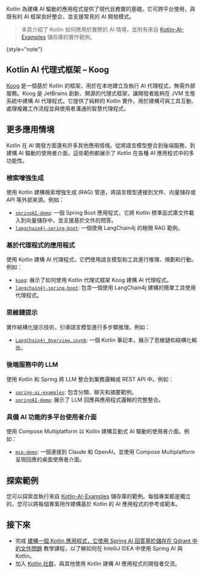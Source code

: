 [//]: # (title: Kotlin 適用於 AI 驅動的應用程式開發)

Kotlin 為建構 AI 驅動的應用程式提供了現代且務實的基礎。它可跨平台使用，與既有的 AI 框架良好整合，並支援常見的 AI 開發模式。

> 本頁介紹了 Kotlin 如何應用於實際的 AI 情境，並附有來自 [Kotlin-AI-Examples](https://github.com/Kotlin/Kotlin-AI-Examples) 儲存庫的實作範例。
>
{style="note"}

## Kotlin AI 代理式框架 – Koog

[Koog](https://koog.ai) 是一個基於 Kotlin 的框架，用於在本地建立及執行 AI 代理程式，無需外部服務。Koog 是 JetBrains 創新、開源的代理式框架，讓開發者能夠在 JVM 生態系統中建構 AI 代理程式。它提供了純粹的 Kotlin 實作，用於建構可與工具互動、處理複雜工作流程並與使用者溝通的智慧代理程式。

## 更多應用情境

Kotlin 在 AI 開發方面還有許多其他應用情境。從將語言模型整合到後端服務，到建構 AI 驅動的使用者介面，這些範例都展示了 Kotlin 在各種 AI 應用程式中的多功能性。

### 檢索增強生成

使用 Kotlin 建構檢索增強生成 (RAG) 管道，將語言模型連接到文件、向量儲存或 API 等外部來源。例如：

*   [`springAI-demo`](https://github.com/Kotlin/Kotlin-AI-Examples/tree/master/projects/spring-ai/springAI-demo): 一個 Spring Boot 應用程式，它將 Kotlin 標準函式庫文件載入到向量儲存中，並支援基於文件的問答。
*   [`langchain4j-spring-boot`](https://github.com/Kotlin/Kotlin-AI-Examples/tree/master/projects/langchain4j/langchain4j-spring-boot): 一個使用 LangChain4j 的極簡 RAG 範例。

### 基於代理程式的應用程式

使用 Kotlin 建構 AI 代理程式，它們使用語言模型和工具進行推理、規劃和行動。例如：

*   [`koog`](https://github.com/JetBrains/koog): 展示了如何使用 Kotlin 代理式框架 Koog 建構 AI 代理程式。
*   [`langchain4j-spring-boot`](https://github.com/Kotlin/Kotlin-AI-Examples/tree/master/projects/langchain4j/langchain4j-spring-boot): 包含一個使用 LangChain4j 建構的簡單工具使用代理程式。

### 思維鏈提示

實作結構化提示技術，引導語言模型進行多步驟推理。例如：

*   [`LangChain4j_Overview.ipynb`](https://github.com/Kotlin/Kotlin-AI-Examples/blob/master/notebooks/langchain4j/LangChain4j_Overview.ipynb): 一個 Kotlin 筆記本，展示了思維鏈和結構化輸出。

### 後端服務中的 LLM

使用 Kotlin 和 Spring 將 LLM 整合到業務邏輯或 REST API 中。例如：

*   [`spring-ai-examples`](https://github.com/Kotlin/Kotlin-AI-Examples/tree/master/projects/spring-ai/spring-ai-examples): 包含分類、聊天和摘要範例。
*   [`springAI-demo`](https://github.com/Kotlin/Kotlin-AI-Examples/tree/master/projects/spring-ai/springAI-demo): 展示了 LLM 回應與應用程式邏輯的完整整合。

### 具備 AI 功能的多平台使用者介面

使用 Compose Multiplatform 以 Kotlin 建構互動式 AI 驅動的使用者介面。例如：

*   [`mcp-demo`](https://github.com/Kotlin/Kotlin-AI-Examples/tree/master/projects/mcp/mcp-demo): 一個連接到 Claude 和 OpenAI，並使用 Compose Multiplatform 呈現回應的桌面使用者介面。

## 探索範例

您可以探索並執行來自 [Kotlin-AI-Examples](https://github.com/Kotlin/Kotlin-AI-Examples) 儲存庫的範例。每個專案都是獨立的。您可以將每個專案用作建構基於 Kotlin 的 AI 應用程式的參考或範本。

## 接下來

*   完成 [建構一個 Kotlin 應用程式，它使用 Spring AI 回答基於儲存在 Qdrant 中的文件問題](spring-ai-guide.md) 教學課程，以了解如何在 IntelliJ IDEA 中使用 Spring AI 與 Kotlin。
*   加入 [Kotlin 社群](https://kotlinlang.org/community/)，與其他使用 Kotlin 建構 AI 應用程式的開發者交流。